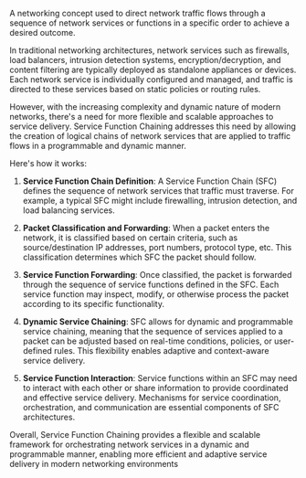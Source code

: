 A networking concept used to direct network traffic flows through a sequence of network services or functions in a specific order to achieve a desired outcome.

In traditional networking architectures, network services such as firewalls, load balancers, intrusion detection systems, encryption/decryption, and content filtering are typically deployed as standalone appliances or devices. Each network service is individually configured and managed, and traffic is directed to these services based on static policies or routing rules.

However, with the increasing complexity and dynamic nature of modern networks, there's a need for more flexible and scalable approaches to service delivery. Service Function Chaining addresses this need by allowing the creation of logical chains of network services that are applied to traffic flows in a programmable and dynamic manner.

Here's how it works:

1. **Service Function Chain Definition**: A Service Function Chain (SFC) defines the sequence of network services that traffic must traverse. For example, a typical SFC might include firewalling, intrusion detection, and load balancing services.
    
2. **Packet Classification and Forwarding**: When a packet enters the network, it is classified based on certain criteria, such as source/destination IP addresses, port numbers, protocol type, etc. This classification determines which SFC the packet should follow.
    
3. **Service Function Forwarding**: Once classified, the packet is forwarded through the sequence of service functions defined in the SFC. Each service function may inspect, modify, or otherwise process the packet according to its specific functionality.
    
4. **Dynamic Service Chaining**: SFC allows for dynamic and programmable service chaining, meaning that the sequence of services applied to a packet can be adjusted based on real-time conditions, policies, or user-defined rules. This flexibility enables adaptive and context-aware service delivery.
    
5. **Service Function Interaction**: Service functions within an SFC may need to interact with each other or share information to provide coordinated and effective service delivery. Mechanisms for service coordination, orchestration, and communication are essential components of SFC architectures.
    

Overall, Service Function Chaining provides a flexible and scalable framework for orchestrating network services in a dynamic and programmable manner, enabling more efficient and adaptive service delivery in modern networking environments